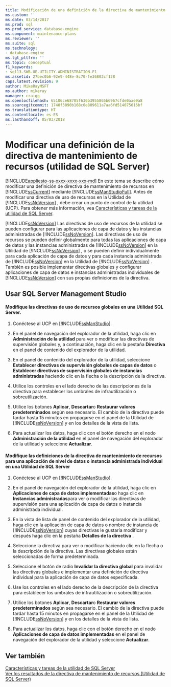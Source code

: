 ```yaml
---
title: Modificación de una definición de la directiva de mantenimiento de recursos (utilidad de SQL Server) | Microsoft Docs
ms.custom: ''
ms.date: 03/14/2017
ms.prod: sql
ms.prod_service: database-engine
ms.component: maintenance-plans
ms.reviewer: ''
ms.suite: sql
ms.technology:
- database-engine
ms.tgt_pltfrm: ''
ms.topic: conceptual
f1_keywords:
- sql13.SWB.UE.UTILITY.ADMINISTRATION.F1
ms.assetid: 27bec0b6-92e9-448e-8c70-fe36802cf128
caps.latest.revision: 9
author: MikeRayMSFT
ms.author: mikeray
manager: craigg
ms.openlocfilehash: 65106ce68705f630b3955865b6967cfde0aae9a8
ms.sourcegitcommit: 1740f3090b168c0e809611a7aa6fd514075616bf
ms.translationtype: HT
ms.contentlocale: es-ES
ms.lasthandoff: 05/03/2018
---
```

# <a name="modify-a-resource-health-policy-definition-sql-server-utility"></a>Modificar una definición de la directiva de mantenimiento de recursos (utilidad de SQL Server)
[!INCLUDE[appliesto-ss-xxxx-xxxx-xxx-md](../../includes/appliesto-ss-xxxx-xxxx-xxx-md.md)]
  En este tema se describe cómo modificar una definición de directiva de mantenimiento de recursos en [!INCLUDE[ssCurrent](../../includes/sscurrent-md.md)] mediante [!INCLUDE[ssManStudioFull](../../includes/ssmanstudiofull-md.md)]. Antes de modificar una directiva de uso de recursos en la Utilidad de [!INCLUDE[ssNoVersion](../../includes/ssnoversion-md.md)] , debe crear un punto de control de la utilidad (UCP). Para obtener más información, vea [Características y tareas de la utilidad de SQL Server](../../relational-databases/manage/sql-server-utility-features-and-tasks.md).  
  
 [!INCLUDE[ssNoVersion](../../includes/ssnoversion-md.md)] Las directivas de uso de recursos de la utilidad se pueden configurar para las aplicaciones de capa de datos y las instancias administradas de [!INCLUDE[ssNoVersion](../../includes/ssnoversion-md.md)]. Las directivas de uso de recursos se pueden definir globalmente para todas las aplicaciones de capa de datos y las instancias administradas de [!INCLUDE[ssNoVersion](../../includes/ssnoversion-md.md)] en la Utilidad de [!INCLUDE[ssNoVersion](../../includes/ssnoversion-md.md)] , o se pueden definir individualmente para cada aplicación de capa de datos y para cada instancia administrada de [!INCLUDE[ssNoVersion](../../includes/ssnoversion-md.md)] en la Utilidad de [!INCLUDE[ssNoVersion](../../includes/ssnoversion-md.md)] . También es posible implementar directivas globales y configurar aplicaciones de capa de datos e instancias administradas individuales de [!INCLUDE[ssNoVersion](../../includes/ssnoversion-md.md)] con sus propias definiciones de la directiva.  
  
##  <a name="SSMSProcedure"></a> Usar SQL Server Management Studio  
  
#### <a name="modify-global-resource-utilization-policies-in-a-sql-server-utility"></a>Modifique las directivas de uso de recursos globales en una Utilidad SQL Server.  
  
1.  Conéctese al UCP en [!INCLUDE[ssManStudio](../../includes/ssmanstudio-md.md)].  
  
2.  En el panel de navegación del explorador de la utilidad, haga clic en **Administración de la utilidad** para ver o modificar las directivas de supervisión globales y, a continuación, haga clic en la pestaña **Directiva** en el panel de contenido del explorador de la utilidad.  
  
3.  En el panel de contenido del explorador de la utilidad, seleccione **Establecer directivas de supervisión globales de capas de datos** o **Establecer directivas de supervisión globales de instancias administradas** haciendo clic en la flecha o la descripción de la directiva.  
  
4.  Utilice los controles en el lado derecho de las descripciones de la directiva para establecer los umbrales de infrautilización o sobreutilización.  
  
5.  Utilice los botones **Aplicar**, **Descartar**o **Restaurar valores predeterminados** según sea necesario. El cambio de la directiva puede tardar hasta 15 minutos en propagarse en el panel de la Utilidad de [!INCLUDE[ssNoVersion](../../includes/ssnoversion-md.md)] y en los detalles de la vista de lista.  
  
6.  Para actualizar los datos, haga clic con el botón derecho en el nodo **Administración de la utilidad** en el panel de navegación del explorador de la utilidad y seleccione **Actualizar**.  
  
#### <a name="modify-resource-health-policy-definitions-for-an-individual-data-tier-application-or-an-individual-managed-instance-of-sql-server-in-a-sql-server-utility"></a>Modifique las definiciones de la directiva de mantenimiento de recursos para una aplicación de nivel de datos o instancia administrada individual en una Utilidad de SQL Server  
  
1.  Conéctese al UCP en [!INCLUDE[ssManStudio](../../includes/ssmanstudio-md.md)].  
  
2.  En el panel de navegación del explorador de la utilidad, haga clic en **Aplicaciones de capa de datos implementadas**o haga clic en **Instancias administradas**para ver o modificar las directivas de supervisión para una aplicación de capa de datos o instancia administrada individual.  
  
3.  En la vista de lista de panel de contenido del explorador de la utilidad, haga clic en la aplicación de capa de datos o nombre de instancia de [!INCLUDE[ssNoVersion](../../includes/ssnoversion-md.md)] cuyas directivas le gustaría modificar y después haga clic en la pestaña **Detalles de la directiva** .  
  
4.  Seleccione la directiva para ver o modificar haciendo clic en la flecha o la descripción de la directiva. Las directivas globales están seleccionadas de forma predeterminada.  
  
5.  Seleccione el botón de radio **Invalidar la directiva global** para invalidar las directivas globales e implementar una definición de directiva individual para la aplicación de capa de datos especificada.  
  
6.  Use los controles en el lado derecho de la descripción de la directiva para establecer los umbrales de infrautilización o sobreutilización.  
  
7.  Utilice los botones **Aplicar**, **Descartar**o **Restaurar valores predeterminados** según sea necesario. El cambio de la directiva puede tardar hasta 15 minutos en propagarse en el panel de la Utilidad de [!INCLUDE[ssNoVersion](../../includes/ssnoversion-md.md)] y en los detalles de la vista de lista.  
  
8.  Para actualizar los datos, haga clic con el botón derecho en el nodo **Aplicaciones de capa de datos implementadas** en el panel de navegación del explorador de la utilidad y seleccione **Actualizar**.  
  
## <a name="see-also"></a>Ver también  
 [Características y tareas de la utilidad de SQL Server](../../relational-databases/manage/sql-server-utility-features-and-tasks.md)   
 [Ver los resultados de la directiva de mantenimiento de recursos &#40;Utilidad de SQL Server&#41;](../../relational-databases/manage/view-resource-health-policy-results-sql-server-utility.md)  
  
  
